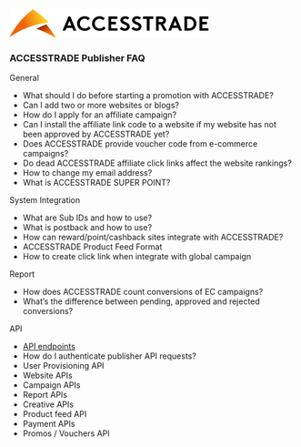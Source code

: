 ![ACCESSTRDE Logo](./images/AT_logo.png)

### ACCESSTRADE Publisher FAQ

General
  - What should I do before starting a promotion with ACCESSTRADE?
  - Can I add two or more websites or blogs?
  - How do I apply for an affiliate campaign?
  - Can I install the affiliate link code to a website if my website has not been approved by ACCESSTRADE yet?
  - Does ACCESSTRADE provide voucher code from e-commerce campaigns?
  - Do dead ACCESSTRADE affiliate click links affect the website rankings?
  - How to change my email address?
  - What is ACCESSTRADE SUPER POINT?

System Integration
  - What are Sub IDs and how to use?
  - What is postback and how to use?
  - How can reward/point/cashback sites integrate with ACCESSTRADE?
  - ACCESSTRADE Product Feed Format
  - How to create click link when integrate with global campaign

Report
  - How does ACCESSTRADE count conversions of EC campaigns?
  - What’s the difference between pending, approved and rejected conversions?

API
  - [API endpoints](./API-endpoints.md)
  - How do I authenticate publisher API requests?
  - User Provisioning API
  - Website APIs
  - Campaign APIs
  - Report APIs
  - Creative APIs
  - Product feed API
  - Payment APIs
  - Promos / Vouchers API
